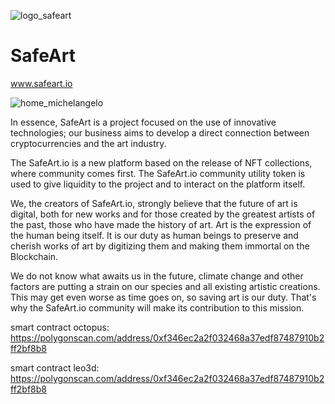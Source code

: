 ![logo_safeart](https://user-images.githubusercontent.com/76876906/190180817-8af180d8-5076-49eb-a06a-c73c006860ff.png)

# SafeArt
www.safeart.io

![home_michelangelo](https://user-images.githubusercontent.com/76876906/190180643-b5d943e1-6e11-4476-b8ef-68112c20e2a1.png)

In essence, SafeArt is a project focused on the use of innovative technologies; our
business aims to develop a direct connection between cryptocurrencies and the art
industry.


The SafeArt.io is a new platform based on the release of NFT collections, where
community comes first. The SafeArt.io community utility token is used to give liquidity to
the project and to interact on the platform itself.

We, the creators of SafeArt.io, strongly believe that the future of art is digital, both for
new works and for those created by the greatest artists of the past, those who have
made the history of art. Art is the expression of the human being itself. It is our duty as
human beings to preserve and cherish works of art by digitizing them and making them
immortal on the Blockchain.

We do not know what awaits us in the future, climate change and other factors are
putting a strain on our species and all existing artistic creations. This may get even worse
as time goes on, so saving art is our duty.
That's why the SafeArt.io community will make its contribution to this mission.

smart contract octopus: https://polygonscan.com/address/0xf346ec2a2f032468a37edf87487910b2ff2bf8b8

smart contract leo3d: https://polygonscan.com/address/0xf346ec2a2f032468a37edf87487910b2ff2bf8b8
